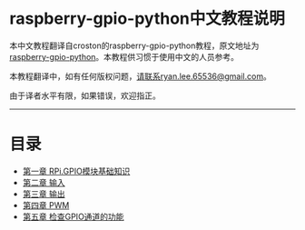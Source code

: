 # raspberry-gpio-python中文教程说明

本中文教程翻译自croston的raspberry-gpio-python教程，原文地址为[raspberry-gpio-python](https://sourceforge.net/projects/raspberry-gpio-python/)。本教程供习惯于使用中文的人员参考。

本教程翻译中，如有任何版权问题，请联系ryan.lee.65536@gmail.com。

由于译者水平有限，如果错误，欢迎指正。

---------
# 目录
- [第一章 RPi.GPIO模块基础知识](https://github.com/ryanlee65536/raspberry-gpio-python-zh/blob/master/docs/%E7%AC%AC%E4%B8%80%E7%AB%A0_RPi.GPIO%E6%A8%A1%E5%9D%97%E5%9F%BA%E7%A1%80%E7%9F%A5%E8%AF%86.md)
- [第二章 输入](https://github.com/ryanlee65536/raspberry-gpio-python-zh/blob/master/docs/%E7%AC%AC%E4%BA%8C%E7%AB%A0_%E8%BE%93%E5%85%A5.md)
- [第三章 输出](https://github.com/ryanlee65536/raspberry-gpio-python-zh/blob/master/docs/%E7%AC%AC%E4%B8%89%E7%AB%A0-%E8%BE%93%E5%87%BA.md)
- [第四章 PWM](https://github.com/ryanlee65536/raspberry-gpio-python-zh/blob/master/docs/%E7%AC%AC%E5%9B%9B%E7%AB%A0-PWM.md)
- [第五章 检查GPIO通道的功能](https://github.com/ryanlee65536/raspberry-gpio-python-zh/blob/master/docs/%E7%AC%AC%E4%BA%94%E7%AB%A0-gpio_function%EF%BC%88%E9%80%9A%E9%81%93%EF%BC%89.md)

